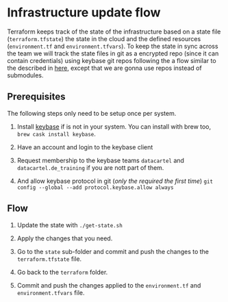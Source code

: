 # Infrastructure update flow

Terraform keeps track of the state of the infrastructure based on a state file
(`terraform.tfstate`) the state in the cloud and the defined resources
(`environment.tf` and `environment.tfvars`). To keep the state in sync across
the team we will track the state files in git as a encrypted repo (since it can
contain credentials) using keybase git repos following the a flow similar to the
described in [here](https://medium.com/@delitescere/combining-an-existing-git-repo-with-keybase-encrypted-git-2841609166f0), except that we are gonna use repos instead of submodules.


## Prerequisites

The following steps only need to be setup once per system.

1. Install [keybase](https://keybase.io/download) if is not in your system.
   You can install with brew too, `brew cask install keybase`.

2. Have an account and login to the keybase client

3. Request membership to the keybase teams `datacartel` and
   `datacartel.de_training` if you are nott part of them.

4. And allow keybase protocol in git (*only the required the first time*)
   `git config --global --add protocol.keybase.allow always`


## Flow

1. Update the state with `./get-state.sh`

2. Apply the changes that you need.

3. Go to the `state` sub-folder and commit and push the changes to the
   `terraform.tfstate` file.

4. Go back to the `terraform` folder.

5. Commit and push the changes applied to the `environment.tf` and
   `environment.tfvars` file.
